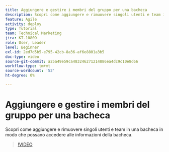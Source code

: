 ```yaml
---
title: Aggiungere e gestire i membri del gruppo per una bacheca
description: Scopri come aggiungere e rimuovere singoli utenti e team in una bacheca in modo che possano accedere alle informazioni della bacheca.
feature: Agile
activity: deploy
type: Tutorial
team: Technical Marketing
jira: KT-10809
role: User, Leader
level: Beginner
exl-id: 2ed7d5b5-e795-42cb-8a36-af6e8801a3b5
doc-type: video
source-git-commit: a25a49e59ca483246271214886ea4dc9c10e8d66
workflow-type: tm+mt
source-wordcount: '52'
ht-degree: 0%

---
```


# Aggiungere e gestire i membri del gruppo per una bacheca

Scopri come aggiungere e rimuovere singoli utenti e team in una bacheca in modo che possano accedere alle informazioni della bacheca.

>[!VIDEO](https://video.tv.adobe.com/v/346808)
